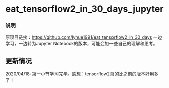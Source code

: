# eat_tensorflow2_in_30_days_jupyter

### 说明

原项目链接：https://github.com/lyhue1991/eat_tensorflow2_in_30_days
一边学习，一边转为Jupyter Notebook的版本，可能会加一些自己的理解和思考。

## 更新情况
2020/04/18: 第一小节学习完毕。感想：tensorflow2真的比之前的版本好用多了！

